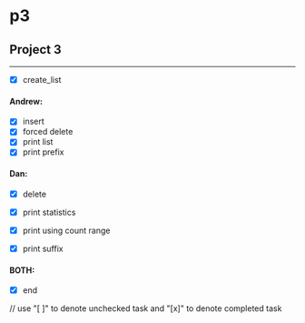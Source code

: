 # p3

## Project 3
---

- [x] create_list

#### Andrew:
- [x] insert        
- [x] forced delete
- [x] print list
- [x] print prefix

#### Dan:

- [x] delete                
- [x] print statistics 
- [x] print using count range
- [x] print suffix


#### BOTH: 
- [x] end

// use "[ ]" to denote unchecked task and "[x]" to denote completed task

